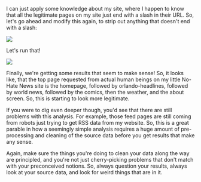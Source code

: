 I can just apply some knowledge about my site, where I happen to know that all the legitimate pages on my site just end with a slash in their URL. So, let's go ahead and modify this again, to strip out anything that doesn't end with a slash:

![](https://github.com/fenago/katacoda-scenarios/raw/master/datascience-machine-learning/datascience-machine-learning-chapter-08/steps/13/13.png)

Let's run that!

![](https://github.com/fenago/katacoda-scenarios/raw/master/datascience-machine-learning/datascience-machine-learning-chapter-08/steps/13/14.png)

Finally, we're getting some results that seem to make sense! So, it looks like, that the top page requested from actual human beings on my little No-Hate News site is the homepage, followed by orlando-headlines, followed by world news, followed by the comics, then the weather, and the about screen. So, this is starting to look more legitimate.

If you were to dig even deeper though, you'd see that there are still problems with this analysis. For example, those feed pages are still coming from robots just trying to get RSS data from my website. So, this is a great parable in how a seemingly simple analysis requires a huge amount of pre-processing and cleaning of the source data before you get results that make any sense.

Again, make sure the things you're doing to clean your data along the way are principled, and you're not just cherry-picking problems that don't match with your preconceived notions. So, always question your results, always look at your source data, and look for weird things that are in it.

